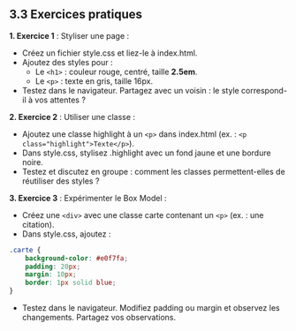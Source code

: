 ## 3.3 Exercices pratiques

**1. Exercice 1** : Styliser une page :

- Créez un fichier style.css et liez-le à index.html. 
- Ajoutez des styles pour :
    - Le `<h1>` : couleur rouge, centré, taille **2.5em**. 
    - Le `<p>` : texte en gris, taille 16px. 
- Testez dans le navigateur. Partagez avec un voisin : le style correspond-il à vos attentes ?

**2. Exercice 2** : Utiliser une classe :
- Ajoutez une classe highlight à un `<p>` dans index.html (ex. : `<p class="highlight">Texte</p>`). 
- Dans style.css, stylisez .highlight avec un fond jaune et une bordure noire. 
- Testez et discutez en groupe : comment les classes permettent-elles de réutiliser des styles ? 

**3. Exercice 3** : Expérimenter le Box Model :

- Créez une `<div>` avec une classe carte contenant un `<p>` (ex. : une citation). 
- Dans style.css, ajoutez :

```css
.carte {
    background-color: #e0f7fa;
    padding: 20px;
    margin: 10px;
    border: 1px solid blue;
}
```

- Testez dans le navigateur. Modifiez padding ou margin et observez les changements. Partagez vos observations. 